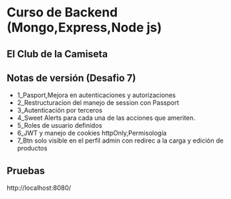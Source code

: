 # Curso de Backend (Mongo,Express,Node js)

## El Club de la Camiseta

## Notas de versión (Desafio 7)

- 1_Pasport,Mejora en autenticaciones y autorizaciones
- 2_Restructuracion del manejo de session con Passport
- 3_Autenticación por terceros
- 4_Sweet Alerts para cada una de las acciones que ameriten.
- 5_Roles de usuario definidos
- 6_JWT y manejo de cookies httpOnly,Permisología
- 7_Btn solo visible en el perfil admin con redirec a la carga y edición de productos

## Pruebas

http://localhost:8080/


